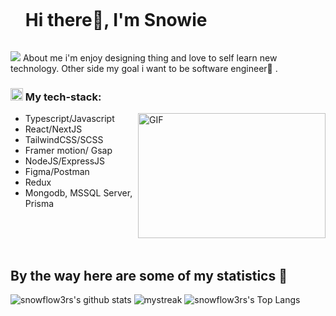
<div id="user-content-toc">
  <ul align="left">
    <summary><h1 style="display: inline-block">Hi there👋, I'm Snowie</h1></summary>
  </ul>
</div>

<a href="https://www.youtube.com/watch?v=dQw4w9WgXcQ"><img src="https://user-images.githubusercontent.com/73097560/115834477-dbab4500-a447-11eb-908a-139a6edaec5c.gif"></a>
About me i'm enjoy designing thing and love to self learn new technology. Other side my goal i want to be software engineer🌈 .
<h3> <img src = "https://media2.giphy.com/media/QssGEmpkyEOhBCb7e1/giphy.gif?cid=ecf05e47a0n3gi1bfqntqmob8g9aid1oyj2wr3ds3mg700bl&rid=giphy.gif" width ="20"> My tech-stack:</h3>

<img align="right"  width=300px height =200px alt="GIF" src="https://i.pinimg.com/originals/e4/26/70/e426702edf874b181aced1e2fa5c6cde.gif" />

- Typescript/Javascript
- React/NextJS
- TailwindCSS/SCSS
- Framer motion/ Gsap
- NodeJS/ExpressJS
- Figma/Postman
- Redux
- Mongodb, MSSQL Server, Prisma

<br>
<br>
<br>


## By the way here are some of my statistics 🚀  
![snowflow3rs's github stats](https://github-readme-stats.vercel.app/api?username=snowflow3rs&show_icons=true&theme=tokyonight)
<img src="https://github-readme-streak-stats.herokuapp.com/?user=snowflow3rs&theme=tokyonight" alt="mystreak"/>
![snowflow3rs's Top Langs](https://github-readme-stats.vercel.app/api/top-langs/?username=snowflow3rs&theme=tokyonight&layout=compact)

